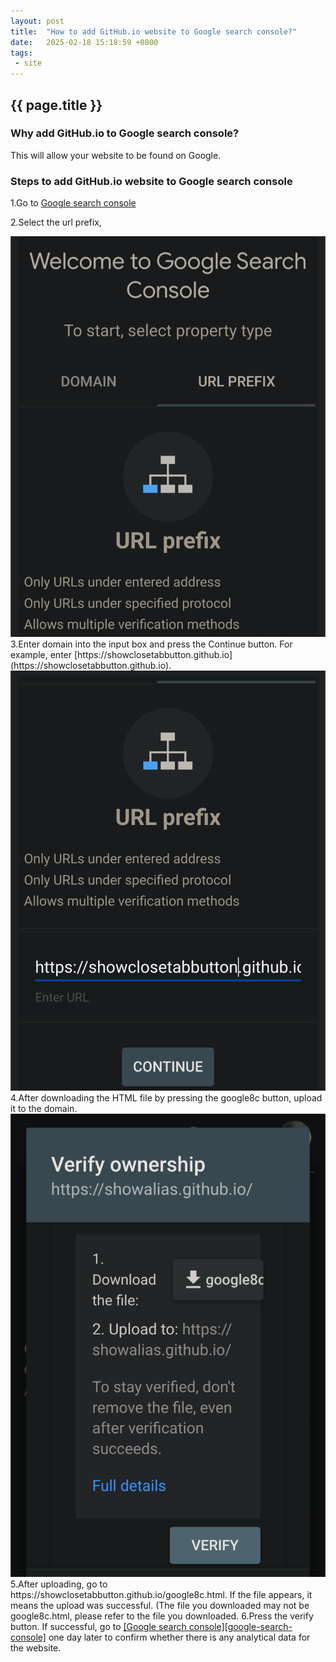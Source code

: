 ```yaml
---
layout: post
title:  "How to add GitHub.io website to Google search console?"
date:   2025-02-18 15:18:59 +0800
tags: 
 - site 
---
```

## {{ page.title }}
### Why add GitHub.io to Google search console?

This will allow your website to be found on Google.

### Steps to add GitHub.io website to Google search console

1.Go to [Google search console][google-search-console]

2.Select the url prefix,
<div class="image-container">
  <img src="/images/blog/gsc-url-prefix.png" alt="gsc-url-prefix screenshot">
</div>
3.Enter domain into the input box and press the Continue button. For example, enter [https://showclosetabbutton.github.io](https://showclosetabbutton.github.io). 
<div class="image-container">
  <img src="/images/blog/gsc-enter-url.png" alt="gsc-enter-url screenshot">
</div>
4.After downloading the HTML file by pressing the google8c button, upload it to the domain.
<div class="image-container">
  <img src="/images/blog/gsc-download-html-file.png" alt="gsc-download-html-file screenshot">
</div>
5.After uploading, go to https://showclosetabbutton.github.io/google8c.html. If the file appears, it means the upload was successful. (The file you downloaded may not be google8c.html, please refer to the file you downloaded.
6.Press the verify button. If successful, go to <a href="https://search.google.com/search-console/about">[Google search console][google-search-console]</a> one day later to confirm whether there is any analytical data for the website.

[google-search-console]:https://search.google.com/search-console/welcome
